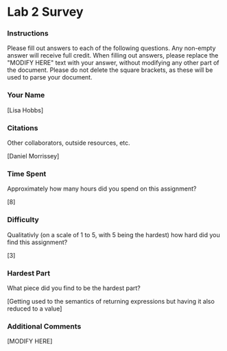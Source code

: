 Lab 2 Survey
============

### Instructions

Please fill out answers to each of the following questions.  Any non-empty answer will receive full credit.  When filling out answers, please replace the "MODIFY HERE" text with your answer, without modifying any other part of the document.  Please do not delete the square brackets, as these will be used to parse your document.

### Your Name

[Lisa Hobbs]

### Citations

Other collaborators, outside resources, etc.

[Daniel Morrissey]

### Time Spent

Approximately how many hours did you spend on this assignment?

[8]

### Difficulty

Qualitativly (on a scale of 1 to 5, with 5 being the hardest) how hard did you find this assignment?

[3]

### Hardest Part

What piece did you find to be the hardest part?

[Getting used to the semantics of returning expressions but having it also reduced to a value]

### Additional Comments

[MODIFY HERE]

